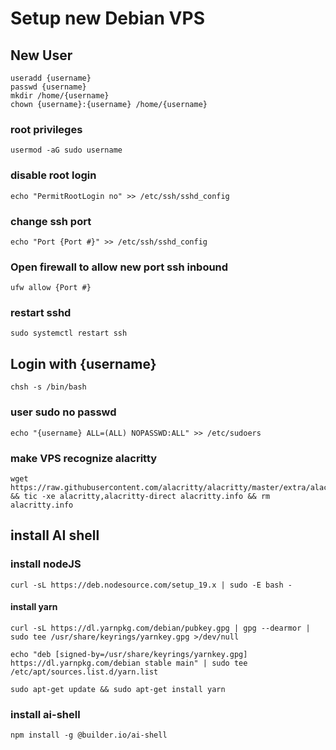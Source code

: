 # Setup new Debian VPS

## New User

```
useradd {username}
passwd {username}
mkdir /home/{username}
chown {username}:{username} /home/{username}
```

### root privileges

```
usermod -aG sudo username
```

### disable root login

```
echo "PermitRootLogin no" >> /etc/ssh/sshd_config
```

### change ssh port

```
echo "Port {Port #}" >> /etc/ssh/sshd_config
```

### Open firewall to allow new port ssh inbound

```
ufw allow {Port #}
```

### restart sshd

```
sudo systemctl restart ssh
```

## Login with {username}

```
chsh -s /bin/bash
```

### user sudo no passwd

```
echo "{username} ALL=(ALL) NOPASSWD:ALL" >> /etc/sudoers
```

### make VPS recognize alacritty

```
wget https://raw.githubusercontent.com/alacritty/alacritty/master/extra/alacritty.info && tic -xe alacritty,alacritty-direct alacritty.info && rm alacritty.info
```

## install AI shell

### install nodeJS

```
curl -sL https://deb.nodesource.com/setup_19.x | sudo -E bash -
```

#### install yarn

```
curl -sL https://dl.yarnpkg.com/debian/pubkey.gpg | gpg --dearmor | sudo tee /usr/share/keyrings/yarnkey.gpg >/dev/null

echo "deb [signed-by=/usr/share/keyrings/yarnkey.gpg] https://dl.yarnpkg.com/debian stable main" | sudo tee /etc/apt/sources.list.d/yarn.list

sudo apt-get update && sudo apt-get install yarn
```

### install ai-shell

`npm install -g @builder.io/ai-shell`

```

```
